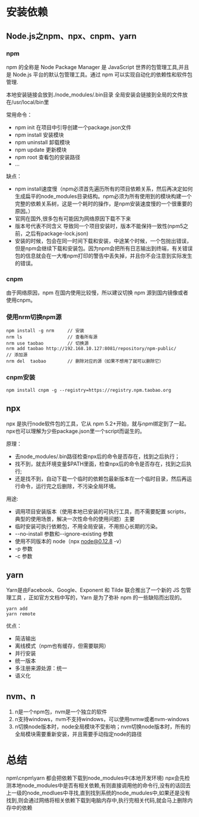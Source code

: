 # 安装依赖

## Node.js之npm、npx、cnpm、yarn

### npm 

npm 的全称是 Node Package Manager 是 JavaScript 世界的包管理工具,并且是 Node.js 平台的默认包管理工具。通过 npm 可以实现自动化的依赖性和软件包管理.

本地安装链接会放到./node_modules/.bin目录
全局安装会链接到全局的文件放在/usr/local/bin里

常用命令：
* npm init   在项目中引导创建一个package.json文件
* npm install  安装模块
* npm uninstall 卸载模块
* npm update 更新模块
* npm root 查看包的安装路径
* ...

缺点：
* npm install速度慢（npm必须首先遍历所有的项目依赖关系，然后再决定如何生成扁平的node_modules目录结构。npm必须为所有使用到的模块构建一个完整的依赖关系树，这是一个耗时的操作，是npm安装速度慢的一个很重要的原因。）
* 官网在国外,很多包有可能因为网络原因下载不下来
* 版本号代表不同含义 导致同一个项目安装时，版本不能保持一致性(npm5之前，之后有package-lock.json)
* 安装的时候，包会在同一时间下载和安装，中途某个时候，一个包抛出错误，但是npm会继续下载和安装包。因为npm会把所有日志输出到终端，有关错误包的信息就会在一大堆npm打印的警告中丢失掉，并且你不会注意到实际发生的错误。

### cnpm

由于网络原因，npm 在国内使用比较慢，所以建议切换 npm 源到国内镜像或者使用cnpm。

### 使用nrm切换npm源
```
npm install -g nrm     // 安装
nrm ls                 // 查看所有源
nrm use taobao         // 切换源
nrm add taobao http://192.168.10.127:8081/repository/npm-public/            // 添加源
nrm del  taobao        // 删除对应的源（如果不想用了就可以删除它）
```
### cnpm安装

```
npm install cnpm -g --registry=https://registry.npm.taobao.org
```

## npx

npx 是执行node软件包的工具，它从 npm 5.2+开始，就与npm绑定到了一起。npx也可以理解为少些package.json里一个script而诞生的。

原理：
* 去node_modules/.bin路径检查npx后的命令是否存在，找到之后执行；
* 找不到，就去环境变量$PATH里面，检查npx后的命令是否存在，找到之后执行;
* 还是找不到，自动下载一个临时的依赖包最新版本在一个临时目录，然后再运行命令，运行完之后删除，不污染全局环境。

用途:
* 调用项目安装版本（使用本地已安装的可执行工具，而不需要配置 scripts， 典型的使用场景，解决一次性命令的使用问题）主要
* 临时安装可执行依赖包，不用全局安装，不用担心长期的污染。
* --no-install 参数和--ignore-existing 参数
* 使用不同版本的 node（npx node@0.12.8 -v）
* -p 参数
* -c 参数


## yarn
Yarn是由Facebook、Google、Exponent 和 Tilde 联合推出了一个新的 JS 包管理工具 ，正如官方文档中写的，Yarn 是为了弥补 npm 的一些缺陷而出现的。

```
yarn add
yarn remote
```

优点：
* 简洁输出
* 离线模式（npm也有缓存，但需要联网）
* 并行安装
* 统一版本
* 多注册来源处源：统一
* 语义化

## nvm、n
1. n是一个npm包，nvm是一个独立的软件
2. n支持windows，nvm不支持windows，可以使用nvmw或者nvm-windows
3. n切换node版本时，node全局模块不受影响；nvm切换node版本时，所有的全局模块需要重新安装，并且需要手动指定node的路径

# 总结

npm\cnpm\yarn 都会把依赖下载到node_modules中(本地开发环境)
npx会先检测本地node_modules中是否有相关依赖,有则直接调用他的命令行,没有的话回去上一级的node_modlues中寻找,直到找到系统的node_mudules中,如果还是没有找到,则会通过网络将相关依赖下载到电脑内存中,执行完相关代码,就会马上删除内存中的依赖



